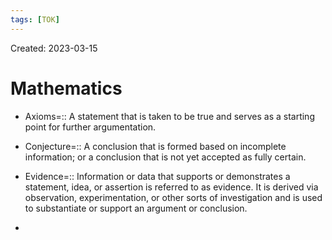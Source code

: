 ```yaml
---
tags: [TOK] 
---
```

Created: 2023-03-15

# Mathematics

- Axioms=:: A statement that is taken to be true and serves as a starting point for further argumentation.
<!--SR:!2023-03-31,1,190-->
- Conjecture=:: A conclusion that is formed based on incomplete information; or a conclusion that is not yet accepted as fully certain.
<!--SR:!2023-03-31,1,190-->
- Evidence=:: Information or data that supports or demonstrates a statement, idea, or assertion is referred to as evidence. It is derived via observation, experimentation, or other sorts of investigation and is used to substantiate or support an argument or conclusion.
<!--SR:!2023-03-31,1,190-->
- 